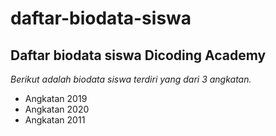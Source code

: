 daftar-biodata-siswa
==
Daftar biodata siswa Dicoding Academy
--
*Berikut adalah biodata siswa terdiri yang dari 3 angkatan.* 
- Angkatan 2019
- Angkatan 2020
- Angkatan 2011
